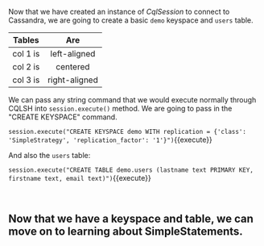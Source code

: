 Now that we have created an instance of *CqlSession* to connect to Cassandra, we are going to create a basic `demo` keyspace and `users` table.

| Tables   |      Are      |  
|----------|:-------------:|
| col 1 is |  left-aligned |
| col 2 is |    centered   |   
| col 3 is | right-aligned |    

We can pass any string command that we would execute normally through CQLSH into `session.execute()` method. We are going to pass in the "CREATE KEYSPACE" command.

`session.execute("CREATE KEYSPACE demo WITH replication = {'class': 'SimpleStrategy', 'replication_factor': '1'}")`{{execute}}

And also the `users` table:

`session.execute("CREATE TABLE demo.users (lastname text PRIMARY KEY, firstname text, email text)")`{{execute}}

 </br>

 ## Now that we have a keyspace and table, we can move on to learning about SimpleStatements.  
